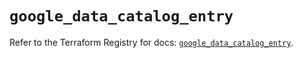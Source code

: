 # `google_data_catalog_entry`

Refer to the Terraform Registry for docs: [`google_data_catalog_entry`](https://registry.terraform.io/providers/hashicorp/google/5.28.0/docs/resources/data_catalog_entry).
